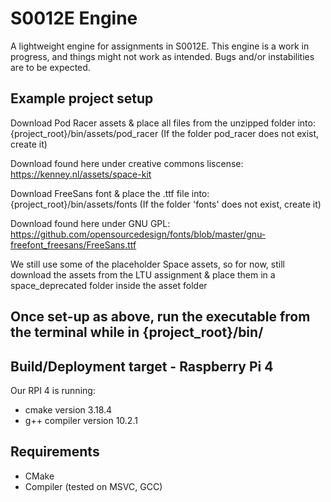 # S0012E Engine

A lightweight engine for assignments in S0012E.
This engine is a work in progress, and things might not work as intended. Bugs and/or instabilities are to be expected.

## Example project setup

Download Pod Racer assets & place all files from the unzipped folder into: {project_root}/bin/assets/pod_racer
(If the folder pod_racer does not exist, create it)

Download found here under creative commons liscense:
https://kenney.nl/assets/space-kit


Download FreeSans font & place the .ttf file into: {project_root}/bin/assets/fonts
(If the folder 'fonts' does not exist, create it)

Download found here under GNU GPL:
https://github.com/opensourcedesign/fonts/blob/master/gnu-freefont_freesans/FreeSans.ttf

We still use some of the placeholder Space assets, so for now, still download the assets from the LTU assignment & place them in a space_deprecated folder inside the asset folder


## Once set-up as above, run the executable from the terminal while in {project_root}/bin/


## Build/Deployment target - Raspberry Pi 4

Our RPI 4 is running:
* cmake version 3.18.4
* g++ compiler version 10.2.1


## Requirements

* CMake
* Compiler (tested on MSVC, GCC)
